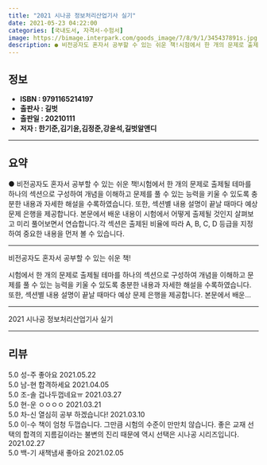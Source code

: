 ```yaml
---
title: "2021 시나공 정보처리산업기사 실기"
date: 2021-05-23 04:22:00
categories: [국내도서, 자격서-수험서]
image: https://bimage.interpark.com/goods_image/7/8/9/1/345437891s.jpg
description: ● 비전공자도 혼자서 공부할 수 있는 쉬운 책!시험에서 한 개의 문제로 출제될 테마를 하나의 섹션으로 구성하여 개념을 이해하고 문제를 풀 수 있는 능력을 키울 수 있도록 충분한 내용과 자세한 해설을 수록하였습니다. 또한, 섹션별 내용 설명이 끝날 때마다 예상 문제 은행을 제공합니다.
---
```


## **정보**

- **ISBN : 9791165214197**
- **출판사 : 길벗**
- **출판일 : 20210111**
- **저자 : 한기준,김기윤,김정준,강윤석,길벗알앤디**

------



## **요약**

●  비전공자도 혼자서 공부할 수 있는 쉬운 책!시험에서 한 개의 문제로 출제될 테마를 하나의 섹션으로 구성하여 개념을 이해하고 문제를 풀 수 있는 능력을 키울 수 있도록 충분한 내용과 자세한 해설을 수록하였습니다. 또한, 섹션별 내용 설명이 끝날 때마다 예상 문제 은행을 제공합니다. 본문에서 배운 내용이 시험에서 어떻게 출제될 것인지 살펴보고 미리 풀어보면서 연습합니다.각 섹션은 출제된 비율에 따라 A, B, C, D 등급을 지정하여 중요한 내용을 먼저 볼 수 있습니다.

------

비전공자도 혼자서 공부할 수 있는 쉬운 책!

시험에서 한 개의 문제로 출제될 테마를 하나의 섹션으로 구성하여 개념을 이해하고 문제를 풀 수 있는 능력을 키울 수 있도록 충분한 내용과 자세한 해설을 수록하였습니다. 또한, 섹션별 내용 설명이 끝날 때마다 예상 문제 은행을 제공합니다. 본문에서 배운... 

------


2021 시나공 정보처리산업기사 실기 

------


## **리뷰** 

5.0 성-주 좋아요 2021.05.22 <br/>5.0 남-현 합격하세요 2021.04.05 <br/>5.0 조-솔 겁나두껍네요ㅠ 2021.03.27 <br/>5.0 현-운 ㅇㅇㅇㅇ 2021.03.21 <br/>5.0 차-신 열심히 공부 하겠습니다! 2021.03.10 <br/>5.0 이-수 책이 엄청 두껍습니다. 그만큼 시험의 수준이 만만치 않습니다. 좋은 교재 선택의 합격의 지름길이라는 불변의 진리 때문에 역시 선택은 시나공 시리즈입니다. 2021.02.27 <br/>5.0 백-기 새책냄새 좋아요 2021.02.05 <br/>